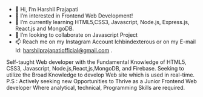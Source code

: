 - 👋 Hi, I’m Harshil Prajapati
- 👀 I’m interested in Frontend Web Development!
- 🌱 I’m currently learning HTML5,CSS3, Javascript, Node.js, Express.js, React.js and MongoDB.
- 💞️ I’m looking to collaborate on Javascript Project
- 📫 Reach me on my Instagram Account Ichbindexterous or on my E-mail Id: harshilprajapatiofficial@gmail.com .

Self-taught Web developer with the Fundamental Knowledge of HTML5, CSS3, Javascript, Node.js,React,js,MongoDB, and Firebase. Seeking to utilize the Broad Knowledge to develop Web site which is used in real-time.
P.S : Actively seeking new Opportunities to Thrive as a Junior Frontend Web developer Where analytical, technical, Programming Skills are required.


